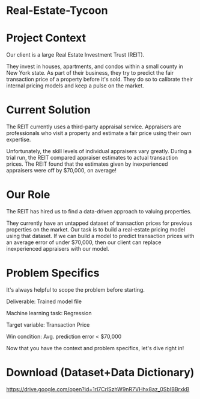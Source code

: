 # Real-Estate-Tycoon
# Project Context
Our client is a large Real Estate Investment Trust (REIT).

They invest in houses, apartments, and condos within a small county in New York state.
As part of their business, they try to predict the fair transaction price of a property before it's sold.
They do so to calibrate their internal pricing models and keep a pulse on the market.

# Current Solution
The REIT currently uses a third-party appraisal service. Appraisers are professionals who visit a property and estimate a fair price using their own expertise.

Unfortunately, the skill levels of individual appraisers vary greatly.
During a trial run, the REIT compared appraiser estimates to actual transaction prices.
The REIT found that the estimates given by inexperienced appraisers were off by $70,000, on average!

# Our Role
The REIT has hired us to find a data-driven approach to valuing properties.

They currently have an untapped dataset of transaction prices for previous properties on the market.
Our task is to build a real-estate pricing model using that dataset.
If we can build a model to predict transaction prices with an average error of under $70,000, then our client can replace inexperienced appraisers with our model.

# Problem Specifics
It's always helpful to scope the problem before starting.

Deliverable: Trained model file

Machine learning task: Regression

Target variable: Transaction Price

Win condition: Avg. prediction error < $70,000

Now that you have the context and problem specifics, let's dive right in!

# Download (Dataset+Data Dictionary)
https://drive.google.com/open?id=1rl7CrlSzhW9nR7VHhx8az_0SbIBBrxkB

